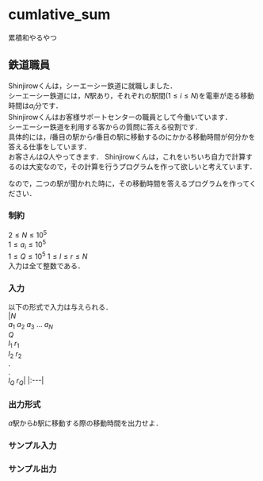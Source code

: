 # cumlative_sum

累積和やるやつ

## 鉄道職員

Shinjirowくんは，シーエーシー鉄道に就職しました．  
シーエーシー鉄道には，$N$駅あり，それぞれの駅間$(1 \leq i \leq N)$を電車が走る移動時間は$a_i$分です．  
Shinjirowくんはお客様サポートセンターの職員として今働いています．  
シーエーシー鉄道を利用する客からの質問に答える役割です．  
具体的には，$l$番目の駅から$r$番目の駅に移動するのにかかる移動時間が何分かを答える仕事をしています．  
お客さんは$Q$人やってきます．
Shinjirowくんは，これをいちいち自力で計算するのは大変なので，その計算を行うプログラムを作って欲しいと考えています．  

なので，二つの駅が聞かれた時に，その移動時間を答えるプログラムを作ってください．  

### 制約

$2 \leq N \leq 10^5$  
$1 \leq a_i \leq 10^5$  
$1 \leq Q \leq 10^5$
$1 \leq l \leq r \leq N$  
入力は全て整数である．

### 入力

以下の形式で入力は与えられる．  
|$N$<br>$a_1$ $a_2$ $a_3$ $...$ $a_N$<br>$Q$<br>$l_1$ $r_1$<br>$l_2$ $r_2$<br>.<br>.<br>$l_Q$ $r_Q$|
|:---|


### 出力形式

$a$駅から$b$駅に移動する際の移動時間を出力せよ．  

### サンプル入力

### サンプル出力
